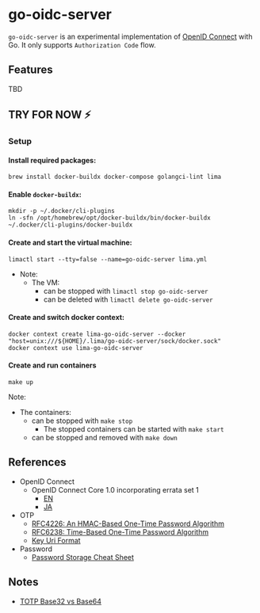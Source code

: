 # go-oidc-server

`go-oidc-server` is an experimental implementation of [OpenID Connect](https://openid.net/connect/) with Go. It only
supports `Authorization Code` flow.

## Features

TBD

## TRY FOR NOW :zap:

### Setup

#### Install required packages:

```
brew install docker-buildx docker-compose golangci-lint lima
```

#### Enable `docker-buildx`:

```
mkdir -p ~/.docker/cli-plugins
ln -sfn /opt/homebrew/opt/docker-buildx/bin/docker-buildx ~/.docker/cli-plugins/docker-buildx
```

#### Create and start the virtual machine:

```
limactl start --tty=false --name=go-oidc-server lima.yml
```

- Note:
  - The VM:
    - can be stopped with `limactl stop go-oidc-server`
    - can be deleted with `limactl delete go-oidc-server`

#### Create and switch docker context:

```
docker context create lima-go-oidc-server --docker "host=unix:///${HOME}/.lima/go-oidc-server/sock/docker.sock"
docker context use lima-go-oidc-server
```

#### Create and run containers

```
make up
```

Note:

- The containers:
  - can be stopped with `make stop`
    - The stopped containers can be started with `make start`
  - can be stopped and removed with `make down`

## References

- OpenID Connect
  - OpenID Connect Core 1.0 incorporating errata set 1
    - [EN](https://openid.net/specs/openid-connect-core-1_0.html)
    - [JA](https://openid-foundation-japan.github.io/openid-connect-core-1_0.ja.html)
- OTP
  - [RFC4226: An HMAC-Based One-Time Password Algorithm](https://www.rfc-editor.org/rfc/rfc4226)
  - [RFC6238: Time-Based One-Time Password Algorithm](https://www.rfc-editor.org/rfc/rfc6238)
  - [Key Uri Format](https://github.com/google/google-authenticator/wiki/Key-Uri-Format)
- Password
  - [Password Storage Cheat Sheet](https://cheatsheetseries.owasp.org/cheatsheets/Password_Storage_Cheat_Sheet.html)

## Notes

- [TOTP Base32 vs Base64](https://stackoverflow.com/questions/50082075/totp-base32-vs-base64)
